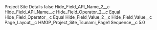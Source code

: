 <?xml version="1.0" encoding="UTF-8"?>
<CustomMetadata xmlns="http://soap.sforce.com/2006/04/metadata" xmlns:xsi="http://www.w3.org/2001/XMLSchema-instance" xmlns:xsd="http://www.w3.org/2001/XMLSchema">
    <label>Project Site Details</label>
    <protected>false</protected>
    <values>
        <field>Hide_Field_API_Name_2__c</field>
        <value xsi:nil="true"/>
    </values>
    <values>
        <field>Hide_Field_API_Name__c</field>
        <value xsi:nil="true"/>
    </values>
    <values>
        <field>Hide_Field_Operator_2__c</field>
        <value xsi:type="xsd:string">Equal</value>
    </values>
    <values>
        <field>Hide_Field_Operator__c</field>
        <value xsi:type="xsd:string">Equal</value>
    </values>
    <values>
        <field>Hide_Field_Value_2__c</field>
        <value xsi:nil="true"/>
    </values>
    <values>
        <field>Hide_Field_Value__c</field>
        <value xsi:nil="true"/>
    </values>
    <values>
        <field>Page_Layout__c</field>
        <value xsi:type="xsd:string">HMGP_Project_Site_Tsunami_Page1</value>
    </values>
    <values>
        <field>Sequence__c</field>
        <value xsi:type="xsd:double">5.0</value>
    </values>
</CustomMetadata>
